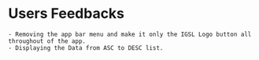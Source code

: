 


# Users Feedbacks

    - Removing the app bar menu and make it only the IGSL Logo button all throughout of the app.
    - Displaying the Data from ASC to DESC list.
 